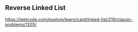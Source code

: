 ## Reverse Linked List
https://leetcode.com/explore/learn/card/linked-list/219/classic-problems/1205/
